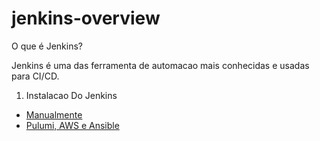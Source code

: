 # jenkins-overview

O que é Jenkins?

Jenkins é uma das ferramenta de automacao mais conhecidas e usadas para CI/CD.

1. Instalacao Do Jenkins
  - [Manualmente](https://github.com/fbrunoviana/jenkins-overview/tree/main/00%20-%20Instalacao/00%20-%20Manual)
  - [Pulumi, AWS e Ansible](https://github.com/fbrunoviana/jenkins-overview/blob/main/00%20-%20Instalacao/01%20-%20Pulumi%2C%20AWS%20e%20Ansible/readme.md)
